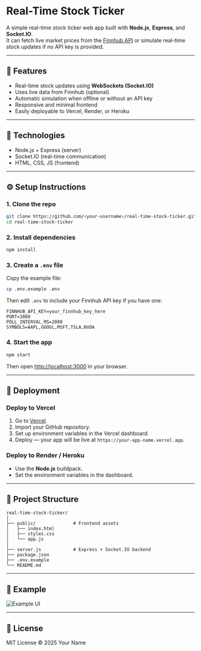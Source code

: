 # Real-Time Stock Ticker

A simple real-time stock ticker web app built with **Node.js**, **Express**, and **Socket.IO**.  
It can fetch live market prices from the [Finnhub API](https://finnhub.io/) or simulate real-time stock updates if no API key is provided.

---

## 🚀 Features
- Real-time stock updates using **WebSockets (Socket.IO)**
- Uses live data from Finnhub (optional)
- Automatic simulation when offline or without an API key
- Responsive and minimal frontend
- Easily deployable to Vercel, Render, or Heroku

---

## 🧰 Technologies
- Node.js + Express (server)
- Socket.IO (real-time communication)
- HTML, CSS, JS (frontend)

---

## ⚙️ Setup Instructions

### 1. Clone the repo
```bash
git clone https://github.com/<your-username>/real-time-stock-ticker.git
cd real-time-stock-ticker
```

### 2. Install dependencies
```bash
npm install
```

### 3. Create a `.env` file
Copy the example file:
```bash
cp .env.example .env
```

Then edit `.env` to include your Finnhub API key if you have one:
```
FINNHUB_API_KEY=your_finnhub_key_here
PORT=3000
POLL_INTERVAL_MS=2000
SYMBOLS=AAPL,GOOGL,MSFT,TSLA,NVDA
```

### 4. Start the app
```bash
npm start
```

Then open [http://localhost:3000](http://localhost:3000) in your browser.

---

## 📡 Deployment

### Deploy to Vercel
1. Go to [Vercel](https://vercel.com/).
2. Import your GitHub repository.
3. Set up environment variables in the Vercel dashboard.
4. Deploy — your app will be live at `https://your-app-name.vercel.app`.

### Deploy to Render / Heroku
- Use the **Node.js** buildpack.
- Set the environment variables in the dashboard.

---

## 📁 Project Structure
```
real-time-stock-ticker/
│
├── public/              # Frontend assets
│   ├── index.html
│   ├── styles.css
│   └── app.js
│
├── server.js            # Express + Socket.IO backend
├── package.json
├── .env.example
└── README.md
```

---

## 🧪 Example
![Example UI](https://user-images.githubusercontent.com/placeholder/stock-ticker-preview.png)

---

## 🪪 License
MIT License © 2025 Your Name
